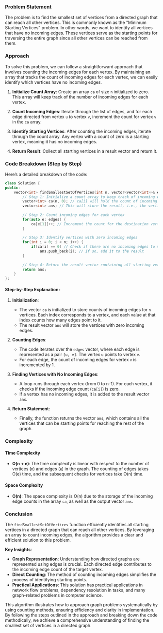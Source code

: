### Problem Statement

The problem is to find the smallest set of vertices from a directed graph that can reach all other vertices. This is commonly known as the "Minimum Starting Vertices" problem. In other words, we want to identify all vertices that have no incoming edges. These vertices serve as the starting points for traversing the entire graph since all other vertices can be reached from them.

### Approach

To solve this problem, we can follow a straightforward approach that involves counting the incoming edges for each vertex. By maintaining an array that tracks the count of incoming edges for each vertex, we can easily identify which vertices have no incoming edges.

1. **Initialize Count Array**: Create an array `ca` of size `n` initialized to zero. This array will keep track of the number of incoming edges for each vertex.

2. **Count Incoming Edges**: Iterate through the list of edges, and for each edge directed from vertex `u` to vertex `v`, increment the count for vertex `v` in the `ca` array. 

3. **Identify Starting Vertices**: After counting the incoming edges, iterate through the count array. Any vertex with a count of zero is a starting vertex, meaning it has no incoming edges.

4. **Return Result**: Collect all starting vertices in a result vector and return it.

### Code Breakdown (Step by Step)

Here’s a detailed breakdown of the code:

```cpp
class Solution {
public:
    vector<int> findSmallestSetOfVertices(int n, vector<vector<int>>& edges) {
        // Step 1: Initialize a count array to keep track of incoming edges
        vector<int> ca(n, 0); // ca[i] will hold the count of incoming edges to vertex i
        vector<int> ans; // This will store the result, i.e., the vertices with no incoming edges
        
        // Step 2: Count incoming edges for each vertex
        for(auto e: edges) {
            ca[e[1]]++; // Increment the count for the destination vertex of the edge
        }
        
        // Step 3: Identify vertices with zero incoming edges
        for(int i = 0; i < n; i++) {
            if(ca[i] == 0) // Check if there are no incoming edges to vertex i
                ans.push_back(i); // If so, add it to the result
        }
        
        // Step 4: Return the result vector containing all starting vertices
        return ans;
    }
};
```

#### Step-by-Step Explanation:

1. **Initialization**: 
   - The vector `ca` is initialized to store counts of incoming edges for `n` vertices. Each index corresponds to a vertex, and each value at that index counts how many edges point to it.
   - The result vector `ans` will store the vertices with zero incoming edges.

2. **Counting Edges**: 
   - The code iterates over the `edges` vector, where each edge is represented as a pair `[u, v]`. The vertex `u` points to vertex `v`. 
   - For each edge, the count of incoming edges for vertex `v` is incremented by 1.

3. **Finding Vertices with No Incoming Edges**: 
   - A loop runs through each vertex (from 0 to n-1). For each vertex, it checks if the incoming edge count (`ca[i]`) is zero.
   - If a vertex has no incoming edges, it is added to the result vector `ans`.

4. **Return Statement**: 
   - Finally, the function returns the vector `ans`, which contains all the vertices that can be starting points for reaching the rest of the graph.

### Complexity

#### Time Complexity
- **O(n + e)**: The time complexity is linear with respect to the number of vertices (`n`) and edges (`e`) in the graph. The counting of edges takes O(e) time, and the subsequent checks for vertices take O(n) time.

#### Space Complexity
- **O(n)**: The space complexity is O(n) due to the storage of the incoming edge counts in the array `ca`, as well as the output vector `ans`.

### Conclusion

The `findSmallestSetOfVertices` function efficiently identifies all starting vertices in a directed graph that can reach all other vertices. By leveraging an array to count incoming edges, the algorithm provides a clear and efficient solution to this problem.

**Key Insights**:
- **Graph Representation**: Understanding how directed graphs are represented using edges is crucial. Each directed edge contributes to the incoming edge count of the target vertex.
- **Direct Counting**: The method of counting incoming edges simplifies the process of identifying starting points.
- **Practical Applications**: This solution has practical applications in network flow problems, dependency resolution in tasks, and many graph-related problems in computer science.

This algorithm illustrates how to approach graph problems systematically by using counting methods, ensuring efficiency and clarity in implementation. By following the steps outlined in the approach and breaking down the code methodically, we achieve a comprehensive understanding of finding the smallest set of vertices in a directed graph.